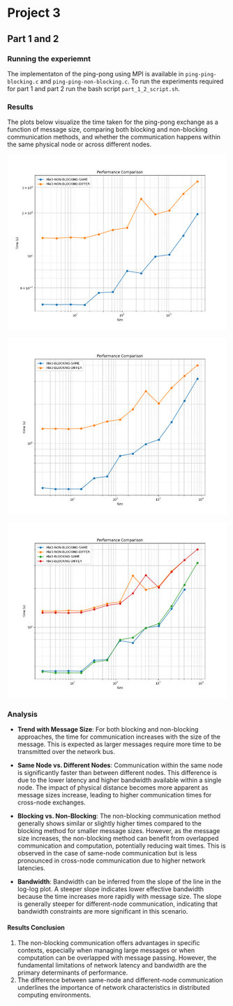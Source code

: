 # Project 3
## Part 1 and 2
### Running the experiemnt
The implementaton of the ping-pong using MPI is available in  `ping-ping-blocking.c` and `ping-ping-non-blocking.c`.
To run the experiments required for part 1 and part 2 run the bash script `part_1_2_script.sh`.

### Results
The plots below visualize the time taken for the ping-pong exchange as a function of message size, comparing both blocking and non-blocking communication methods, and whether the communication happens within the same physical node or across different nodes.

![Blocking](assets/part_1_2/performance_comparison_blocking.png)

![Non-Blocking](assets/part_1_2/performance_comparison_non_blocking.png)

![ALL Together](assets/part_1_2/performance_comparison.png)

### Analysis

- **Trend with Message Size**: For both blocking and non-blocking approaches, the time for communication increases with the size of the message. This is expected as larger messages require more time to be transmitted over the network bus. 

- **Same Node vs. Different Nodes**: Communication within the same node is significantly faster than between different nodes. This difference is due to the lower latency and higher bandwidth available within a single node. The impact of physical distance becomes more apparent as message sizes increase, leading to higher communication times for cross-node exchanges.

- **Blocking vs. Non-Blocking**: The non-blocking communication method generally shows similar or slightly higher times compared to the blocking method for smaller message sizes. However, as the message size increases, the non-blocking method can benefit from overlapped communication and computation, potentially reducing wait times. This is observed in the case of same-node communication but is less pronounced in cross-node communication due to higher network latencies.

- **Bandwidth**: Bandwidth can be inferred from the slope of the line in the log-log plot. A steeper slope indicates lower effective bandwidth because the time increases more rapidly with message size. The slope is generally steeper for different-node communication, indicating that bandwidth constraints are more significant in this scenario.


#### Results Conclusion
 1. The non-blocking communication offers advantages in specific contexts, especially when managing large messages or when computation can be overlapped with message passing. However, the fundamental limitations of network latency and bandwidth are the primary determinants of performance.
 2. The difference between same-node and different-node communication underlines the importance of network characteristics in distributed computing environments.
